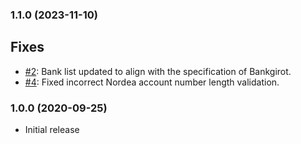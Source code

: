 ### 1.1.0 (2023-11-10)
## Fixes
- [#2](https://github.com/brocc-ab/se-bank-account-js/issues/2): Bank list updated to align with the specification of Bankgirot.
- [#4](https://github.com/brocc-ab/se-bank-account-js/issues/4): Fixed incorrect Nordea account number length validation.

### 1.0.0 (2020-09-25)

- Initial release
